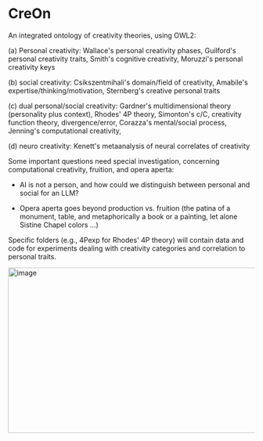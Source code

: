 # CreOn
An integrated ontology of creativity theories, using OWL2:

(a) Personal creativity:
Wallace's personal creativity phases,
Guilford's personal creativity traits,
Smith's cognitive creativity,
Moruzzi's personal creativity keys

(b) social creativity:
Csikszentmihali's domain/field of creativity,
Amabile's expertise/thinking/motivation,
Sternberg's creative personal traits

(c) dual personal/social creativity:
Gardner's multidimensional theory (personality plus context),
Rhodes' 4P theory,
Simonton's c/C, creativity function theory, divergence/error,
Corazza's mental/social process,
Jenning's computational creativity,

(d) neuro creativity:
Kenett's metaanalysis of neural correlates of creativity

Some important questions need special investigation, concerning computational creativity, fruition, and opera aperta:

- AI is not a person, and how could we distinguish between personal and social for an LLM?

- Opera aperta goes beyond production vs. fruition (the patina of a monument, table, and metaphorically a book or a painting, let alone Sistine Chapel colors ...)

Specific folders (e.g., 4Pexp for Rhodes' 4P theory) will contain data and code for experiments dealing with creativity categories and correlation to personal traits.

<img width="656" height="338" alt="image" src="https://github.com/user-attachments/assets/46c033ad-d629-4663-b87c-2fe55e2ab922" />

